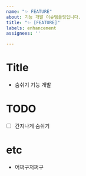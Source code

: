 ```yaml
---
name: "✨ FEATURE"
about: 기능 개발 이슈템플릿입니다.
title: "✨ [FEATURE]"
labels: enhancement
assignees: ''

---
```


# Title
- 숨쉬기 기능 개발

# TODO
- [ ] 간지나게 숨쉬기

# etc
- 어쩌구저쩌구
